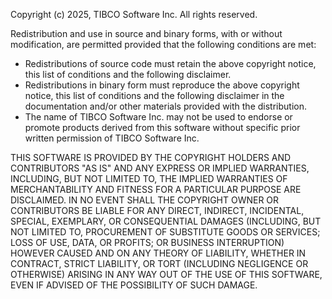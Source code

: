 Copyright (c) 2025, TIBCO Software Inc.
All rights reserved.

Redistribution and use in source and binary forms, with or without 
modification, are permitted provided that the following conditions are 
met:
  * Redistributions of source code must retain the above copyright notice, 
this list of conditions and the following disclaimer. 
  * Redistributions in binary form must reproduce the above copyright 
notice, this list of conditions and the following disclaimer in the 
documentation and/or other materials provided with the distribution.
  * The name of TIBCO Software Inc. may not be used to endorse or promote 
products derived from this software without specific prior written 
permission of TIBCO Software Inc.   

THIS SOFTWARE IS PROVIDED BY THE COPYRIGHT HOLDERS AND CONTRIBUTORS "AS 
IS" AND ANY EXPRESS OR IMPLIED WARRANTIES, INCLUDING, BUT NOT LIMITED TO, 
THE IMPLIED WARRANTIES OF MERCHANTABILITY AND FITNESS FOR A PARTICULAR 
PURPOSE ARE DISCLAIMED. IN NO EVENT SHALL THE COPYRIGHT OWNER OR 
CONTRIBUTORS BE LIABLE FOR ANY DIRECT, INDIRECT, INCIDENTAL, SPECIAL, 
EXEMPLARY, OR CONSEQUENTIAL DAMAGES (INCLUDING, BUT NOT LIMITED TO, 
PROCUREMENT OF SUBSTITUTE GOODS OR SERVICES; LOSS OF USE, DATA, OR 
PROFITS; OR BUSINESS INTERRUPTION) HOWEVER CAUSED AND ON ANY THEORY OF
LIABILITY, WHETHER IN CONTRACT, STRICT LIABILITY, OR TORT (INCLUDING 
NEGLIGENCE OR OTHERWISE) ARISING IN ANY WAY OUT OF THE USE OF THIS 
SOFTWARE, EVEN IF ADVISED OF THE POSSIBILITY OF SUCH DAMAGE.
